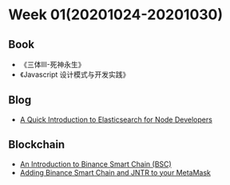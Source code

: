 # Week 01(20201024-20201030)

## Book

- 《三体III-死神永生》
- 《Javascript 设计模式与开发实践》

## Blog

- [A Quick Introduction to Elasticsearch for Node Developers](https://livecodestream.dev/post/2020-10-26-a-quick-introduction-to-elasticsearch-for-node-developers/)

## Blockchain

- [An Introduction to Binance Smart Chain (BSC)](https://academy.binance.com/en/articles/an-introduction-to-binance-smart-chain-bsc)
- [Adding Binance Smart Chain and JNTR to your MetaMask](https://medium.com/jointer/adding-binance-smart-chain-and-jntr-to-your-metamask-75cb95b1c4fd)